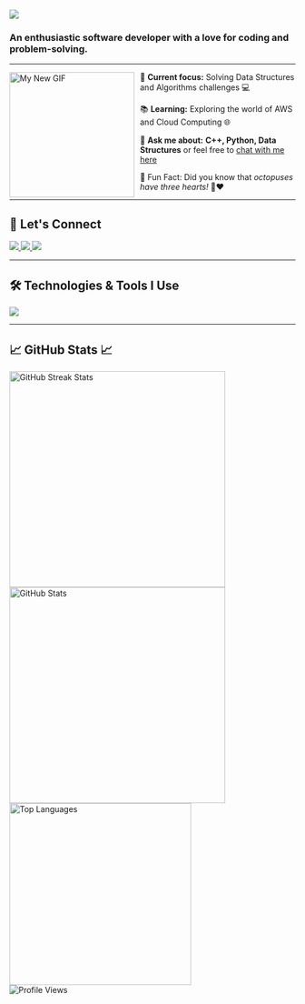 <h1>
    <img src="https://readme-typing-svg.herokuapp.com/?font=Orbitron&size=36&width=500&height=70&duration=3000&lines=👨‍💻+I'm+Kushal+Yadav;"/>
</h1>

<h3>An enthusiastic software developer with a love for coding and problem-solving.</h3>

---

<div>
    <img src="mynew.gif" alt="My New GIF" width="220" style="float: left; margin-right: 10px;"/>
    <p>🔧 <strong>Current focus:</strong> Solving Data Structures and Algorithms challenges 💻</p>
    <p>📚 <strong>Learning:</strong> Exploring the world of AWS and Cloud Computing 🌐</p>
    <p>🤔 <strong>Ask me about:</strong> <strong>C++, Python, Data Structures</strong> or feel free to <a href="https://github.com/KushalLamba/KushalLamba/issues">chat with me here</a></p>
    <p>🎉 Fun Fact: Did you know that <em>octopuses have three hearts!</em> 🐙❤️</p>
</div>

---

<h2>💬 Let's Connect</h2>
<div>
    <a href="https://www.linkedin.com/in/kushal-yadav-yadav-580722333" target="_blank">
        <img src="https://img.shields.io/badge/LinkedIn-0077B5?style=for-the-badge&logo=linkedin&logoColor=white"/>
    </a>
    <a href="https://github.com/KushalLamba" target="_blank">
        <img src="https://img.shields.io/badge/GitHub-181717?style=for-the-badge&logo=github&logoColor=white"/>
    </a>
    <a href="https://KushalLamba.github.io" target="_blank">
        <img src="https://img.shields.io/badge/Portfolio-FF5722?style=for-the-badge&logo=googlechrome&logoColor=white"/>
    </a>
</div>

---

<h2>🛠️ Technologies & Tools I Use</h2>
<div>
    <img src="https://skillicons.dev/icons?i=react,bootstrap,html,css,js,python,c,java,git,github,vscode,firebase,tailwind,mongodb"/>
</div>

---

<h2>📈 GitHub Stats 📈</h2>
<div>
    <img width="380" src="https://github-readme-streak-stats-salesp07.vercel.app/?user=KushalLamba&count_private=true&theme=vue&border_radius=10" alt="GitHub Streak Stats"/>
    <img width="380" src="https://github-readme-stats-salesp07.vercel.app/api?username=KushalLamba&count_private=true&show_icons=true&theme=vue&rank_icon=github&border_radius=10" alt="GitHub Stats"/>
    <br/>
    <img width="320" src="https://github-readme-stats-salesp07.vercel.app/api/top-langs/?username=KushalLamba&hide=HTML&langs_count=6&layout=compact&theme=vue&border_radius=10&size_weight=0.5&count_weight=0.5&exclude_repo=github-readme-stats" alt="Top Languages"/>
</div>

<div>
    <img src="https://visitor-badge.laobi.icu/badge?page_id=KushalLamba.KushalLamba" alt="Profile Views"/>
</div>

